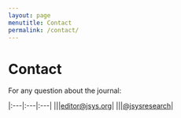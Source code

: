 ```yaml
---
layout: page
menutitle: Contact
permalink: /contact/
---
```


# Contact

For any question about the journal:

|:---|:---|:---|
|<i class="fas fa-envelope"></i>||[editor@jsys.org](mailto:editor@jsys.org)|
|<i class="fab fa-twitter"></i>||[@jsysresearch](https://twitter.com/jsysresearch)|
